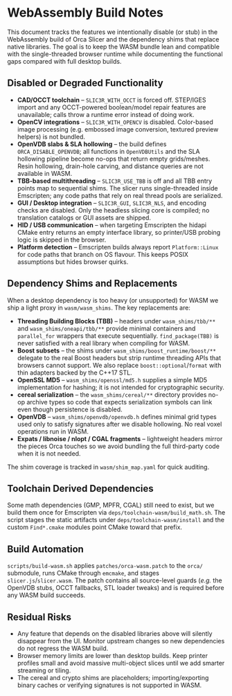 # WebAssembly Build Notes

This document tracks the features we intentionally disable (or stub) in the WebAssembly
build of Orca Slicer and the dependency shims that replace native libraries. The goal is
to keep the WASM bundle lean and compatible with the single-threaded browser runtime
while documenting the functional gaps compared with full desktop builds.

## Disabled or Degraded Functionality

- **CAD/OCCT toolchain** – `SLIC3R_WITH_OCCT` is forced off. STEP/IGES import and any
  OCCT-powered boolean/model repair features are unavailable; calls throw a runtime
  error instead of doing work.
- **OpenCV integrations** – `SLIC3R_WITH_OPENCV` is disabled. Color-based image
  processing (e.g. embossed image conversion, textured preview helpers) is not bundled.
- **OpenVDB slabs & SLA hollowing** – the build defines `ORCA_DISABLE_OPENVDB`; all
  functions in `OpenVDBUtils` and the SLA hollowing pipeline become no-ops that return
  empty grids/meshes. Resin hollowing, drain-hole carving, and distance queries are not
  available in WASM.
- **TBB-based multithreading** – `SLIC3R_USE_TBB` is off and all TBB entry points map to
  sequential shims. The slicer runs single-threaded inside Emscripten; any code paths
  that rely on real thread pools are serialized.
- **GUI / Desktop integration** – `SLIC3R_GUI`, `SLIC3R_NLS`, and encoding checks are
  disabled. Only the headless slicing core is compiled; no translation catalogs or GUI
  assets are shipped.
- **HID / USB communication** – when targeting Emscripten the hidapi CMake entry returns
  an empty interface library, so printer/USB probing logic is skipped in the browser.
- **Platform detection** – Emscripten builds always report `Platform::Linux` for code
  paths that branch on OS flavour. This keeps POSIX assumptions but hides browser quirks.

## Dependency Shims and Replacements

When a desktop dependency is too heavy (or unsupported) for WASM we ship a light proxy in
`wasm/wasm_shims`. The key replacements are:

- **Threading Building Blocks (TBB)** – headers under `wasm_shims/tbb/**` and
  `wasm_shims/oneapi/tbb/**` provide minimal containers and `parallel_for` wrappers that
  execute sequentially. `find_package(TBB)` is never satisfied with a real library when
  compiling for WASM.
- **Boost subsets** – the shims under `wasm_shims/boost_runtime/boost/**` delegate to the
  real Boost headers but strip runtime threading APIs that browsers cannot support. We
  also replace `boost::optional`/`format` with thin adapters backed by the C++17 STL.
- **OpenSSL MD5** – `wasm_shims/openssl/md5.h` supplies a simple MD5 implementation for
  hashing; it is not intended for cryptographic security.
- **cereal serialization** – the `wasm_shims/cereal/**` directory provides no-op archive
  types so code that expects serialization symbols can link even though persistence is
  disabled.
- **OpenVDB** – `wasm_shims/openvdb/openvdb.h` defines minimal grid types used only to
  satisfy signatures after we disable hollowing. No real voxel operations run in WASM.
- **Expats / libnoise / nlopt / CGAL fragments** – lightweight headers mirror the pieces
  Orca touches so we avoid bundling the full third-party code when it is not needed.

The shim coverage is tracked in `wasm/shim_map.yaml` for quick auditing.

## Toolchain Derived Dependencies

Some math dependencies (GMP, MPFR, CGAL) still need to exist, but we build them once for
Emscripten via `deps/toolchain-wasm/build_math.sh`. The script stages the static
artifacts under `deps/toolchain-wasm/install` and the custom `Find*.cmake` modules point
CMake toward that prefix.

## Build Automation

`scripts/build-wasm.sh` applies `patches/orca-wasm.patch` to the `orca/` submodule, runs
CMake through `emcmake`, and stages `slicer.js`/`slicer.wasm`. The patch contains all
source-level guards (_e.g._ the OpenVDB stubs, OCCT fallbacks, STL loader tweaks) and is
required before any WASM build succeeds.

## Residual Risks

- Any feature that depends on the disabled libraries above will silently disappear from
  the UI. Monitor upstream changes so new dependencies do not regress the WASM build.
- Browser memory limits are lower than desktop builds. Keep printer profiles small and
  avoid massive multi-object slices until we add smarter streaming or tiling.
- The cereal and crypto shims are placeholders; importing/exporting binary caches or
  verifying signatures is not supported in WASM.
